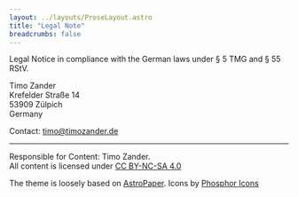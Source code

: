 ```yaml
---
layout: ../layouts/ProseLayout.astro
title: "Legal Note"
breadcrumbs: false
---
```


Legal Notice in compliance with the German laws under § 5 TMG and § 55 RStV.

Timo Zander  
Krefelder Straße 14  
53909 Zülpich  
Germany  

Contact: timo@timozander.de

<hr>

Responsible for Content: Timo Zander.  
All content is licensed under [CC BY-NC-SA 4.0](https://creativecommons.org/licenses/by-nc-sa/4.0/)

The theme is loosely based on [AstroPaper](https://github.com/satnaing/astro-paper). Icons by [Phosphor Icons](https://phosphoricons.com/)
